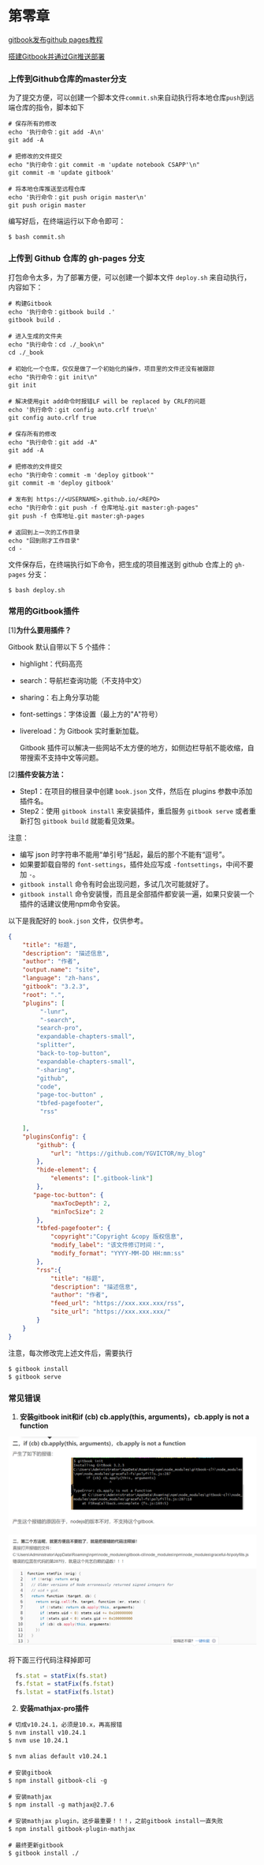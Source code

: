 # 第零章

[gitbook发布github pages教程](https://blog.csdn.net/xixihahalelehehe/article/details/125115061)

[搭建Gitbook并通过Git推送部署](https://www.eula.club/blogs/%E6%90%AD%E5%BB%BAGitbook%E5%B9%B6%E9%80%9A%E8%BF%87Git%E6%8E%A8%E9%80%81%E9%83%A8%E7%BD%B2.html#_4-%E6%89%98%E7%AE%A1%E5%88%B0-github-page)

### 上传到Github仓库的master分支

为了提交方便，可以创建一个脚本文件`commit.sh`来自动执行将本地仓库`push`到远端仓库的指令，脚本如下

```shell
# 保存所有的修改
echo '执行命令：git add -A\n'
git add -A

# 把修改的文件提交
echo "执行命令：git commit -m 'update notebook CSAPP'\n"
git commit -m 'update gitbook' 

# 将本地仓库推送至远程仓库
echo '执行命令：git push origin master\n'
git push origin master
```

编写好后，在终端运行以下命令即可：

```shell
$ bash commit.sh
```



### 上传到 Github 仓库的 gh-pages 分支

打包命令太多，为了部署方便，可以创建一个脚本文件 `deploy.sh` 来自动执行，内容如下：

```shell
# 构建Gitbook
echo '执行命令：gitbook build .'
gitbook build .

# 进入生成的文件夹
echo "执行命令：cd ./_book\n"
cd ./_book

# 初始化一个仓库，仅仅是做了一个初始化的操作，项目里的文件还没有被跟踪
echo "执行命令：git init\n"
git init

# 解决使用git add命令时报错LF will be replaced by CRLF的问题
echo '执行命令：git config auto.crlf true\n'
git config auto.crlf true

# 保存所有的修改
echo "执行命令：git add -A"
git add -A

# 把修改的文件提交
echo "执行命令：commit -m 'deploy gitbook'"
git commit -m 'deploy gitbook'

# 发布到 https://<USERNAME>.github.io/<REPO>
echo "执行命令：git push -f 仓库地址.git master:gh-pages"
git push -f 仓库地址.git master:gh-pages

# 返回到上一次的工作目录
echo "回到刚才工作目录"
cd -
```

文件保存后，在终端执行如下命令，把生成的项目推送到 github 仓库上的 `gh-pages` 分支：

```shell
$ bash deploy.sh
```



### 常用的Gitbook插件

[1]**为什么要用插件？**

Gitbook 默认自带以下 5 个插件：

* highlight：代码高亮

* search：导航栏查询功能（不支持中文）

* sharing：右上角分享功能

* font-settings：字体设置（最上方的"A"符号）

* livereload：为 Gitbook 实时重新加载。

  Gitbook 插件可以解决一些网站不太方便的地方，如侧边栏导航不能收缩，自带搜索不支持中文等问题。

 [2]**插件安装方法：**

- Step1：在项目的根目录中创建 `book.json` 文件，然后在 plugins 参数中添加插件名。
- Step2：使用 `gitbook install` 来安装插件，重启服务 `gitbook serve` 或者重新打包 `gitbook build` 就能看见效果。

注意：

- 编写 json 时字符串不能用“单引号”括起，最后的那个不能有“逗号”。
- 如果要卸载自带的 `font-settings`，插件处应写成 `-fontsettings`，中间不要加 `-`。
- `gitbook install` 命令有时会出现问题，多试几次可能就好了。
- `gitbook install` 命令安装慢，而且是全部插件都安装一遍，如果只安装一个插件的话建议使用npm命令安装。

以下是我配好的 `book.json` 文件，仅供参考。

```json
{
    "title": "标题",
    "description": "描述信息",
    "author": "作者",
    "output.name": "site",
    "language": "zh-hans",
    "gitbook": "3.2.3",
    "root": ".",
    "plugins": [
         "-lunr", 
         "-search",
        "search-pro",
        "expandable-chapters-small",
        "splitter",
        "back-to-top-button",
        "expandable-chapters-small",
        "-sharing",
        "github",
        "code",
        "page-toc-button" ,
        "tbfed-pagefooter",
         "rss" 
         
    ],
    "pluginsConfig": {
        "github": {
            "url": "https://github.com/YGVICTOR/my_blog"
        },
        "hide-element": {
            "elements": [".gitbook-link"]
        },
       "page-toc-button": {
            "maxTocDepth": 2,
            "minTocSize": 2
        },
        "tbfed-pagefooter": {
            "copyright":"Copyright &copy 版权信息",
            "modify_label": "该文件修订时间：",
            "modify_format": "YYYY-MM-DD HH:mm:ss"
        },
        "rss":{
            "title": "标题",
            "description": "描述信息",
            "author": "作者",
            "feed_url": "https://xxx.xxx.xxx/rss",
            "site_url": "https://xxx.xxx.xxx/"
        }
    }
}
```

注意，每次修改完上述文件后，需要执行

```shell
$ gitbook install
$ gitbook serve
```

### 常见错误

1. **安装gitbook init和if (cb) cb.apply(this, arguments)，cb.apply is not a function**

![image-20240617223928351](.\pic\image-20240617223928351.png)

![image-20240617224102004](.\pic\image-20240617224102004.png)

将下面三行代码注释掉即可

```js
  fs.stat = statFix(fs.stat)
  fs.fstat = statFix(fs.fstat)
  fs.lstat = statFix(fs.lstat)
```

2. **安装mathjax-pro插件**

```shell
# 切成v10.24.1，必须是10.x，再高报错
$ nvm install v10.24.1
$ nvm use 10.24.1

$ nvm alias default v10.24.1

# 安装gitbook
$ npm install gitbook-cli -g

# 安装mathjax
$ npm install -g mathjax@2.7.6

# 安装mathjax plugin，这步最重要！！！，之前gitbook install一直失败
$ npm install gitbook-plugin-mathjax

# 最终更新gitbook
$ gitbook install ./
```
